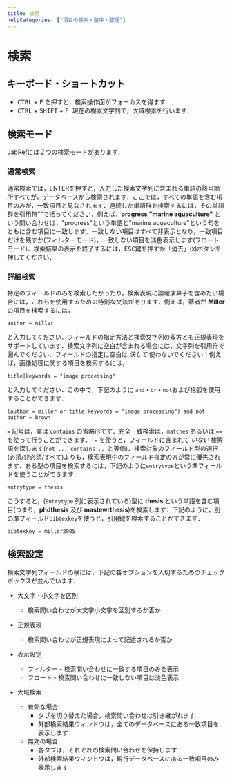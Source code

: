 ```yaml
---
title: 検索
helpCategories: ["項目の検索・整序・整理"]
---
```


# 検索

## キーボード・ショートカット

- <kbd>CTRL</kbd> + <kbd>F</kbd> を押すと，検索操作面がフォーカスを得ます．
- <kbd>CTRL</kbd> + <kbd>SHIFT</kbd> + <kbd>F</bd> 現在の検索文字列で，大域検索を行います．

## 検索モード

JabRefには２つの検索モードがあります．

### 通常検索

通常検索では，ENTERを押すと，入力した検索文字列に含まれる単語の該当箇所すべてが，データベースから検索されます．ここでは，すべての単語を含む項目のみが，一致項目と見なされます．連続した単語群を検索するには，その単語群を引用符""で括ってください．例えば，**progress "marine aquaculture"** という問い合わせは，"progress"という単語と"marine aquaculture"という句をともに含む項目に一致します．一致しない項目はすべて非表示となり，一致項目だけを残すか(フィルターモード)，一致しない項目を淡色表示します(フロートモード)．検索結果の表示を終了するには，<kbd>ESC</kbd>鍵を押すか「消去」(`X`)ボタンを押してください．

### <a href="" id="advanced"></a>詳細検索

特定のフィールドのみを検索したかったり，検索表現に論理演算子を含めたい場合には，これらを使用するための特別な文法があります．例えば，著者が **Miller** の項目を検索するには，

`author = miller`

と入力してください．フィールドの指定方法と検索文字列の双方とも正規表現をサポートしています．検索文字列に空白が含まれる場合には，文字列を引用符で囲んでください．フィールドの指定に空白は *決して* 使わないでください！例えば，画像処理に関する項目を検索するには，

`title|keywords = "image processing"`

と入力してください．この中で，下記のように `and`・`or`・`not`および括弧を使用することができます．

`(author = miller or title|keywords = "image processing") and not author = brown`

`=` 記号は，実は `contains` の省略形です．完全一致検索は，`matches` あるいは `==` を使って行うことができます．`!=` を使うと，フィールドに含まれて *いない* 検索語を探します(`not ... contains ...`と等価)．検索対象のフィールド型の選択(必須/非必須/すべて)よりも，検索表現中のフィールド指定の方が常に優先されます．ある型の項目を検索するには，下記のように`entrytype`という準フィールドを使うことができます．

`entrytype = thesis`

こうすると，(`Entrytype` 列に表示されている)型に **thesis** という単語を含む項目(つまり，**phdthesis** 及び **mastewrthesis**)を検索します．下記のように，別の準フィールド`bibtexkey`を使うと，引用鍵を検索することができます．

`bibtexkey = miller2005`

## 検索設定

検索文字列フィールドの横には，下記の各オプションを入切するためのチェックボックスが並んでいます．

- 大文字・小文字を区別
  - 検索問い合わせが大文字小文字を区別するか否か

- 正規表現
  - 検索問い合わせが正規表現によって記述されるか否か

- 表示設定
  - フィルター - 検索問い合わせに一致する項目のみを表示
  - フロート - 検索問い合わせに一致しない項目は淡色表示

- 大域検索
  - 有効な場合
    - タブを切り替えた場合，検索問い合わせは引き継がれます
    - 外部検索結果ウィンドウは，全てのデータベースにある一致項目を表示します
  - 無効の場合
    - 各タブは，それぞれの検索問い合わせを保持します
    - 外部検索結果ウィンドウは，現行データベースにある一致項目のみ表示します
